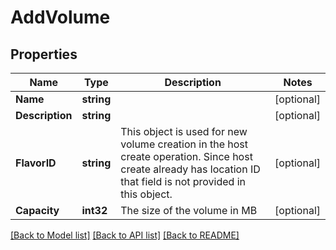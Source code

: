 # AddVolume

## Properties

Name | Type | Description | Notes
------------ | ------------- | ------------- | -------------
**Name** | **string** |  | [optional] 
**Description** | **string** |  | [optional] 
**FlavorID** | **string** | This object is used for new volume creation in the host create operation. Since host create already has location ID that field is not provided in this object. | [optional] 
**Capacity** | **int32** | The size of the volume in MB | [optional] 

[[Back to Model list]](../README.md#documentation-for-models) [[Back to API list]](../README.md#documentation-for-api-endpoints) [[Back to README]](../README.md)


